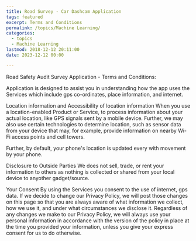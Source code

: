 ```yaml
---
title: Road Survey - Car Dashcam Application
tags: featured
excerpt: Terms and Conditions
permalink: /topics/Machine Learning/
categories:
  - topics
  - Machine Learning
lastmod: 2018-12-12 20:11:00
date: 2023-12-12 00:00

---
```

Road Safety Audit Survey Application - Terms and Conditions:

Application is designed to assist you in understanding how the app uses the Services which include gps co-ordinates, place information, and internet. 

Location information and Accessibility of location information
When you use a location-enabled Product or Service, to process information about your actual location, like GPS signals sent by a mobile device. Further, we may also use certain technologies to determine location, such as sensor data from your device that may, for example, provide information on nearby Wi-Fi access points and cell towers.

Further, by default, your phone's location is updated every with movement by your phone.

Disclosure to Outside Parties
We does not sell, trade, or rent your information to others as nothing is collected or shared from your local device to anyother gadget/source. 

Your Consent
By using the Services you consent to the use of internet, gps data. If we decide to change our Privacy Policy, we will post those changes on this page so that you are always aware of what information we collect, how we use it, and under what circumstances we disclose it. Regardless of any changes we make to our Privacy Policy, we will always use your personal information in accordance with the version of the policy in place at the time you provided your information, unless you give your express consent for us to do otherwise.

